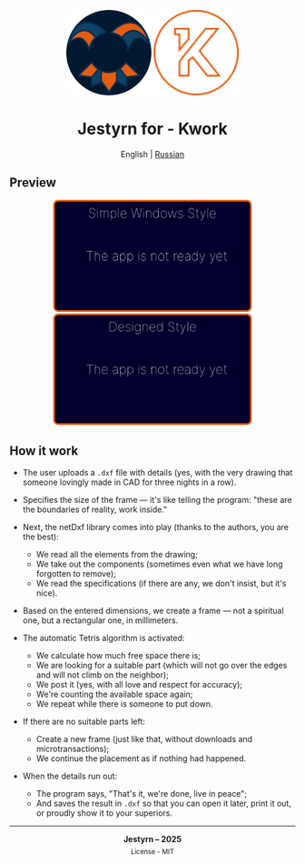 <p align="center">
<img src="https://github.com/Jestyrn/K-KompasPlacer/blob/master/Readme/my-logo.png" height="150">
<img src="https://github.com/Jestyrn/K-KompasPlacer/blob/master/Readme/KWORK.png" width="150">
</p>

<h1 align="center">Jestyrn for - Kwork</h1>

<p align="center">
  English | <a href="/README-RU.md">Russian</a>
</p>

<h2>Preview</h2>

<p align="center">
  <img src="https://github.com/Jestyrn/K-KompasPlacer/blob/master/Readme/S-NotReady.png?raw=true" width="350">
  <img src="https://github.com/Jestyrn/K-KompasPlacer/blob/master/Readme/D-NotReady.png?raw=true" width="350">
</p>

<h2>How it work</h2>

- The user uploads a `.dxf` file with details (yes, with the very drawing that someone lovingly made in CAD for three nights in a row).
- Specifies the size of the frame — it's like telling the program: "these are the boundaries of reality, work inside."
- Next, the netDxf library comes into play (thanks to the authors, you are the best):
  - We read all the elements from the drawing;
  - We take out the components (sometimes even what we have long forgotten to remove);
  - We read the specifications (if there are any, we don't insist, but it's nice).

- Based on the entered dimensions, we create a frame — not a spiritual one, but a rectangular one, in millimeters.
- The automatic Tetris algorithm is activated:
  - We calculate how much free space there is;
  - We are looking for a suitable part (which will not go over the edges and will not climb on the neighbor);
  - We post it (yes, with all love and respect for accuracy);
  - We're counting the available space again;
  - We repeat while there is someone to put down.

- If there are no suitable parts left:
  - Create a new frame (just like that, without downloads and microtransactions);
  - We continue the placement as if nothing had happened.

- When the details run out:
  - The program says, "That's it, we're done, live in peace";
  - And saves the result in `.dxf` so that you can open it later, print it out, or proudly show it to your superiors.
<hr>

<p align="center">
  <strong>Jestyrn – 2025</strong><br>
  <sub>License - MIT</sub>
</p>
